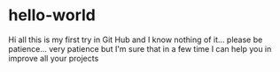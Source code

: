 # hello-world

Hi all this is my first try in Git Hub and I know nothing of it... please be patience... very patience but I'm sure that in a few time I can help you in improve all your projects

